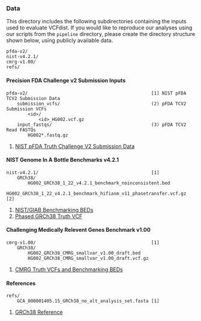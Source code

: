 ### Data
This directory includes the following subdirectories containing the inputs used to evaluate VCFdist. If you would like to reproduce our analyses using our scripts from the `pipeline` directory, please create the directory structure shown below, using publicly available data.

```
pfda-v2/
nist-v4.2.1/
cmrg-v1.00/
refs/
```

#### Precision FDA Challenge v2 Submission Inputs
```
pfda-v2/                                              [1] NIST pFDA TCV2 Submission Data
    submission_vcfs/                                  (2) pFDA TCV2 Submission VCFs
        <id>/
            <id>_HG002.vcf.gz
    input_fastqs/                                     (3) pFDA TCV2 Read FASTQs
        HG002*.fastq.gz
```
1. [NIST pFDA Truth Challenge V2 Submission Data](https://data.nist.gov/od/id/mds2-2336)


#### NIST Genome In A Bottle Benchmarks v4.2.1
```
nist-v4.2.1/                                          [1]
    GRCh38/
        HG002_GRCh38_1_22_v4.2.1_benchmark_noinconsistent.bed
        HG002_GRCh38_1_22_v4.2.1_benchmark_hifiasm_v11_phasetransfer.vcf.gz [2]
```
1. [NIST/GIAB Benchmarking BEDs](https://ftp-trace.ncbi.nlm.nih.gov/ReferenceSamples/giab/release/AshkenazimTrio/HG002_NA24385_son/NISTv4.2.1/)
2. [Phased GRCh38 Truth VCF](https://ftp-trace.ncbi.nlm.nih.gov/ReferenceSamples/giab/release/AshkenazimTrio/HG002_NA24385_son/NISTv4.2.1/GRCh38/SupplementaryFiles/)


#### Challenging Medically Relevent Genes Benchmark v1.00
```
cmrg-v1.00/                                           [1]
    GRCh38/
        HG002_GRCh38_CMRG_smallvar_v1.00_draft.bed
        HG002_GRCh38_CMRG_smallvar_v1.00_draft.vcf.gz
```
1. [CMRG Truth VCFs and Benchmarking BEDs](https://ftp-trace.ncbi.nlm.nih.gov/ReferenceSamples/giab/release/AshkenazimTrio/HG002_NA24385_son/CMRG_v1.00/)

#### References
```
refs/
    GCA_000001405.15_GRCh38_no_alt_analysis_set.fasta [1]
```
1. [GRCh38 Reference](https://ftp-trace.ncbi.nlm.nih.gov/ReferenceSamples/giab/release/references/GRCh38)
